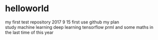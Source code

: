 # helloworld
my first test repository
2017 9 15 first use github 
my plan  
study machine learning  deep learning  tensorflow prml  and  some maths in the last time of this year 
